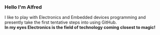 ### Hello I'm Alfred

I like to play with Electronics and Embedded devices programming
and presently take the first tentative steps into using GitHub.<br />
**In my eyes Electronics is the field of technology coming closest to magic!**
